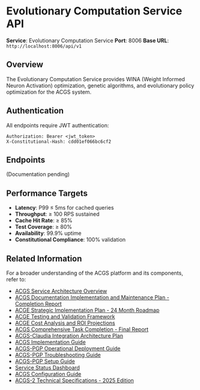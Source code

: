 # Evolutionary Computation Service API

<!-- Constitutional Hash: cdd01ef066bc6cf2 -->

**Service**: Evolutionary Computation Service
**Port**: 8006
**Base URL**: `http://localhost:8006/api/v1`

## Overview

The Evolutionary Computation Service provides WINA (Weight Informed Neuron Activation) optimization, genetic algorithms, and evolutionary policy optimization for the ACGS system.

## Authentication

All endpoints require JWT authentication:

```http
Authorization: Bearer <jwt_token>
X-Constitutional-Hash: cdd01ef066bc6cf2
```

## Endpoints

(Documentation pending)

## Performance Targets

- **Latency**: P99 ≤ 5ms for cached queries
- **Throughput**: ≥ 100 RPS sustained
- **Cache Hit Rate**: ≥ 85%
- **Test Coverage**: ≥ 80%
- **Availability**: 99.9% uptime
- **Constitutional Compliance**: 100% validation

## Related Information

For a broader understanding of the ACGS platform and its components, refer to:

- [ACGS Service Architecture Overview](../../docs/ACGS_SERVICE_OVERVIEW.md)
- [ACGS Documentation Implementation and Maintenance Plan - Completion Report](../../docs/ACGS_DOCUMENTATION_IMPLEMENTATION_COMPLETION_REPORT.md)
- [ACGE Strategic Implementation Plan - 24 Month Roadmap](../../docs/ACGE_STRATEGIC_IMPLEMENTATION_PLAN_24_MONTH.md)
- [ACGE Testing and Validation Framework](../../docs/ACGE_TESTING_VALIDATION_FRAMEWORK.md)
- [ACGE Cost Analysis and ROI Projections](../../docs/ACGE_COST_ANALYSIS_ROI_PROJECTIONS.md)
- [ACGS Comprehensive Task Completion - Final Report](../architecture/ACGS_COMPREHENSIVE_TASK_COMPLETION_FINAL_REPORT.md)
- [ACGS-Claudia Integration Architecture Plan](../architecture/ACGS_CLAUDIA_INTEGRATION_ARCHITECTURE.md)
- [ACGS Implementation Guide](../deployment/ACGS_IMPLEMENTATION_GUIDE.md)
- [ACGS-PGP Operational Deployment Guide](../deployment/ACGS_PGP_OPERATIONAL_DEPLOYMENT_GUIDE.md)
- [ACGS-PGP Troubleshooting Guide](../deployment/ACGS_PGP_TROUBLESHOOTING_GUIDE.md)
- [ACGS-PGP Setup Guide](../deployment/ACGS_PGP_SETUP_GUIDE.md)
- [Service Status Dashboard](../operations/SERVICE_STATUS.md)
- [ACGS Configuration Guide](../configuration/README.md)
- [ACGS-2 Technical Specifications - 2025 Edition](../TECHNICAL_SPECIFICATIONS_2025.md)

